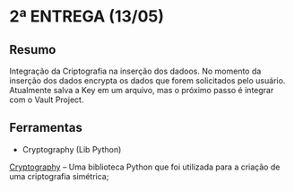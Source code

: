 # 2ª ENTREGA (13/05)

## Resumo

Integração da Criptografia na inserção dos dadoos.
No momento da inserção dos dados encrypta os dados que forem solicitados pelo
usuário. Atualmente salva a Key em um arquivo, mas o próximo passo é integrar com
o Vault Project.

## Ferramentas
* Cryptography (Lib Python)

[Cryptography](https://cryptography.io/en/latest/) – Uma biblioteca Python que foi utilizada para a criação de uma criptografia simétrica;